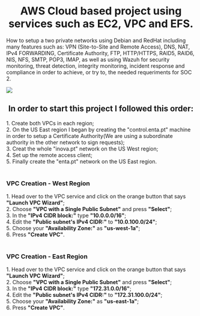 <h1 align="center">AWS Cloud based project using services such as EC2, VPC and EFS. </h1>
<p>How to setup a two private networks using Debian and RedHat including many features such as: VPN (Site-to-Site and Remote Access), DNS, NAT, IPv4 FORWARDING, Certificate Authority, FTP, HTTP/HTTPS, RAID5, RAID6, NIS, NFS, SMTP, POP3, IMAP, as well as using Wazuh for security monitoring, threat detection, integrity monitoring, incident response and compliance in order to achieve, or try to, the needed requeriments for SOC 2.</p>
<img src="https://user-images.githubusercontent.com/58471643/153767646-5427af82-7169-41d1-a1a4-7d181260e9aa.png" align="center"/>

<h2 align="center">In order to start this project I followed this order:</h2>
1. Create both VPCs in each region;<br>
2. On the US East region I began by creating the "control.enta.pt" machine in order to setup a Certificate Authority(We are using a subordinate authority in the other network to sign requests);<br>
3. Creat the whole "inova.pt" network on the US West region;<br>
4. Set up the remote access client;<br>
5. Finally create the "enta.pt" network on the US East region.<br>
<br>
<h3>VPC Creation - West Region</h3>
1. Head over to the VPC service and click on the orange button that says <b>"Launch VPC Wizard"</b>;<br>
2. Choose <b>"VPC with a Single Public Subnet"</b> and press <b>"Select"</b>;<br>
3. In the <b>"IPv4 CIDR block:"</b> type <b>"10.0.0.0/16"</b>;<br>
4. Edit the <b>"Public subnet's IPv4 CIDR:"</b> to <b>"10.0.100.0/24"</b>;<br>
5. Choose your <b>"Availability Zone:"</b> as <b>"us-west-1a"</b>;<br>
6. Press <b>"Create VPC"</b>.<br>
<br>
<h3>VPC Creation - East Region</h3>
1. Head over to the VPC service and click on the orange button that says <b>"Launch VPC Wizard"</b>;<br>
2. Choose <b>"VPC with a Single Public Subnet"</b> and press <b>"Select"</b>;<br>
3. In the <b>"IPv4 CIDR block:"</b> type <b>"172.31.0.0/16"</b>;<br>
4. Edit the <b>"Public subnet's IPv4 CIDR:"</b> to <b>"172.31.100.0/24"</b>;<br>
5. Choose your <b>"Availability Zone:"</b> as <b>"us-east-1a"</b>;<br>
6. Press <b>"Create VPC"</b>.<br>
